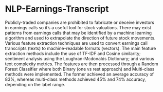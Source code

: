 # NLP-Earnings-Transcript
Publicly-traded companies are prohibited to fabricate or deceive investors in earnings calls so it’s a useful tool for stock valuations. There may exist patterns from earnings calls that may be identified by a machine learning algorithm and used to extrapolate the direction of future stock movements. Various feature extraction techniques are used to convert earnings call transcripts (texts) to machine-readable formats (vectors). The main feature extraction methods include the use of TF-IDF and Cosine similarity; sentiment analysis using the Loughran-Mcdonalds Dictionary; and various text complexity metrics. The features are then processed through a Random Forest Classifier where both Binary (one vs rest approach) and Multi-class methods were implemented. The former achieved an average accuracy of 83%, whereas multi-class methods achieved 45% and 74% accuracy, depending on the label range.
